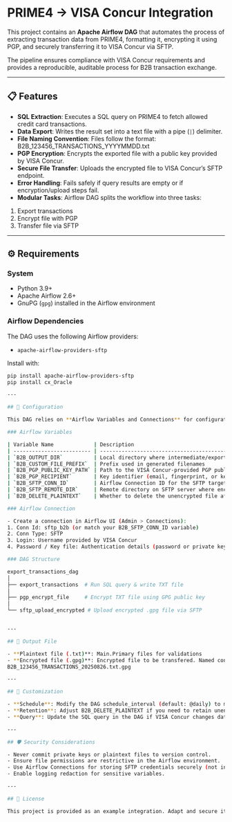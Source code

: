# PRIME4 → VISA Concur Integration  

This project contains an **Apache Airflow DAG** that automates the process of extracting transaction data from PRIME4, formatting it, encrypting it using PGP, and securely transferring it to VISA Concur via SFTP.  

The pipeline ensures compliance with VISA Concur requirements and provides a reproducible, auditable process for B2B transaction exchange.  

---

## 📋 Features  

- **SQL Extraction**: Executes a SQL query on PRIME4 to fetch allowed credit card transactions.  
- **Data Export**: Writes the result set into a text file with a pipe (`|`) delimiter.  
- **File Naming Convention**: Files follow the format:  
B2B_123456_TRANSACTIONS_YYYYMMDD.txt
- **PGP Encryption**: Encrypts the exported file with a public key provided by VISA Concur.  
- **Secure File Transfer**: Uploads the encrypted file to VISA Concur’s SFTP endpoint.  
- **Error Handling**: Fails safely if query results are empty or if encryption/upload steps fail.  
- **Modular Tasks**: Airflow DAG splits the workflow into three tasks:  
1. Export transactions  
2. Encrypt file with PGP  
3. Transfer file via SFTP  

---

## ⚙️ Requirements  

### System  
- Python 3.9+  
- Apache Airflow 2.6+  
- GnuPG (`gpg`) installed in the Airflow environment  

### Airflow Dependencies  
The DAG uses the following Airflow providers:  
- `apache-airflow-providers-sftp`  

Install with:  
```bash
pip install apache-airflow-providers-sftp
pip install cx_Oracle

---

## 🔑 Configuration

This DAG relies on **Airflow Variables and Connections** for configuration.

### Airflow Variables

| Variable Name             | Description                                                                | Example Value                         |
| ------------------------- | -------------------------------------------------------------------------- | ------------------------------------- |
| `B2B_OUTPUT_DIR`          | Local directory where intermediate/export files will be written            | `/opt/airflow/output`                 |
| `B2B_CUSTOM_FILE_PREFIX`  | Prefix used in generated filenames                                         | `B2B_123456_TRANSACTIONS`             |
| `B2B_PGP_PUBLIC_KEY_PATH` | Path to the VISA Concur-provided PGP public key                            | `/opt/airflow/keys/concur_pubkey.asc` |
| `B2B_PGP_RECIPIENT`       | Key identifier (email, fingerprint, or key ID) for the PGP encryption      | `concur-key@example.com`              |
| `B2B_SFTP_CONN_ID`        | Airflow Connection ID for the SFTP target                                  | `sftp_b2b`                            |
| `B2B_SFTP_REMOTE_DIR`     | Remote directory on SFTP server where encrypted files should be placed     | `/incoming/b2b`                       |
| `B2B_DELETE_PLAINTEXT`    | Whether to delete the unencrypted file after PGP encryption (`true/false`) | `true`                                |

### Airflow Connection

- Create a connection in Airflow UI (Admin > Connections):
1. Conn Id: sftp_b2b (or match your B2B_SFTP_CONN_ID variable)
2. Conn Type: SFTP
3. Login: Username provided by VISA Concur
4. Password / Key file: Authentication details (password or private key)

### DAG Structure

export_transactions_dag
│
├── export_transactions  # Run SQL query & write TXT file
│
├── pgp_encrypt_file     # Encrypt TXT file using GPG public key
│
└── sftp_upload_encrypted # Upload encrypted .gpg file via SFTP


---

## 📑 Output File

- **Plaintext file (.txt)**: Main.Primary files for validations
- **Encrypted file (.gpg)**: Encrypted file to be transfered. Named consistently with plaintext, but with .gpg suffix
B2B_123456_TRANSACTIONS_20250826.txt.gpg

---

## 🧩 Customization

- **Schedule**: Modify the DAG schedule_interval (default: @daily) to match your delivery requirements.
- **Retention**: Adjust B2B_DELETE_PLAINTEXT if you need to retain unencrypted copies for audit.
- **Query**: Update the SQL query in the DAG if VISA Concur changes data requirements.

---

## 🛡 Security Considerations

- Never commit private keys or plaintext files to version control.
- Ensure file permissions are restrictive in the Airflow environment.
- Use Airflow Connections for storing SFTP credentials securely (not in plain code).
- Enable logging redaction for sensitive variables.

---

## 📖 License

This project is provided as an example integration. Adapt and secure it according to your organization’s policies.
